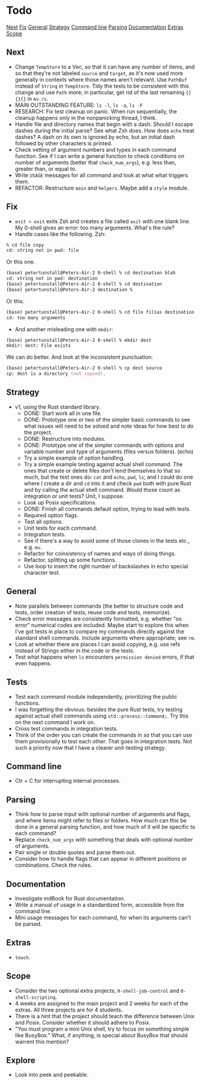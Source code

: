 # Todo

[Next](#next)
[Fix](#fix)
[General](#general)
[Strategy](#strategy)
[Command line](#command-line)
[Parsing](#parsing)
[Documentation](#documentation)
[Extras](#extras)
[Scope](#scope)

## Next

- Change `TempStore` to a Vec<String>, so that it can have any number of items, and so that they're not labeled `source` and `target`, as it's now used more generally in contexts where those names aren't relevant. Use `PathBuf` instead of `String` in `TempStore`. Tidy the tests to be consistent with this change and use `Path` more; in particular, get rid of the last remaining `{}{}{}` in `mv.rs`.
- MAIN OUTSTANDING FEATURE: `ls -l`, `ls -a`, `ls -F`
- RESEARCH: Fix test cleanup on panic. When run sequentially, the cleanup happens only in the nonpanicking thread, I think.
- Handle file and directory names that begin with a dash. Should I escape dashes during the initial parse? See what Zsh does. How does `echo` treat dashes? A dash on its own is ignored by echo, but an initial dash followed by other characters is printed.
- Check vetting of argument numbers and types in each command function. See if I can write a general function to check conditions on number of arguments (better that `check_num_args`), e.g. less than, greater than, or equal to.
- Write `USAGE` messages for all command and look at what what triggers them.
- REFACTOR: Restructure `main` and `helpers`. Maybe add a `style` module.

## Fix

- `exit > exit` exits Zsh and creates a file called `exit` with one blank line. My 0-shell gives an error: too many arguments. What's the rule?
- Handle cases like the following. Zsh:

```zsh
% cd file copy
cd: string not in pwd: file
```

Or this one.

```zsh
(base) petertunstall@Peters-Air-2 0-shell % cd destination blah
cd: string not in pwd: destination
(base) petertunstall@Peters-Air-2 0-shell % cd destination
(base) petertunstall@Peters-Air-2 destination %
```

Or this.

```zsh
(base) petertunstall@Peters-Air-2 0-shell % cd file filius destination
cd: too many arguments
```

- And another misleading one with `mkdir`:

```zsh
(base) petertunstall@Peters-Air-2 0-shell % mkdir dest
mkdir: dest: File exists
```

We can do better. And look at the inconsistent punctuation:

```zsh
(base) petertunstall@Peters-Air-2 0-shell % cp dest source
cp: dest is a directory (not copied).
```

## Strategy

- v1, using the Rust standard library.
  - DONE: Start work all in one file.
  - DONE: Prototype one or two of the simpler basic commands to see what issues will need to be solved and note ideas for how best to do the project.
  - DONE: Restructure into modules.
  - DONE: Prototype one of the simpler commands with options and variable number and type of arguments (files versus folders). (echo)
  - Try a simple example of option handling.
  - Try a simple example testing against actual shell command. The ones that create or delete files don't lend themselves to that so much, but the text ones do: `cat` and `echo`, `pwd`, `ls`; and I could do one where I create a dir and `cd` into it and check `pwd` both with pure Rust and by calling the actual shell command. Would those count as integration or unit tests? Unit, I suppose.
  - Look up Posix specifications.
  - DONE: Finish all commands default option, trying to lead with tests.
  - Required option flags.
  - Test all options.
  - Unit tests for each command.
  - Integration tests.
  - See if there's a way to avoid some of those clones in the tests etc., e.g. `mv`.
  - Refactor for coinsistency of names and ways of doing things.
  - Refactor, splitting up some functions.
  - Use loop to insert the right number of backslashes in echo special character test.

## General

- Note parallels between commands (the better to structure code and tests, order creation of tests, reuse code and tests, memorize).
- Check error messages are consistently formatted, e.g. whether "os error" numerical codes are included. Maybe start to explore this when I've got tests in place to compare my commands directly against the standard shell commands. Include arguments where appropriate; see `rm`.
- Look at whether there are places I can avoid copying, e.g. use refs instead of Strings either in the code or the tests.
- Test what happens when `ls` encounters `permission denied` errors, if that even happens.

## Tests

- Test each command module independently, prioritizing the public functions.
- I was forgetting the obvious: besides the pure Rust tests, try testing against actual shell commands using `std::process::Command;`. Try this on the next command I work on.
- Cross test commands in integration tests.
- Think of the order you can create the commands in so that you can use them provisionally to test each other. That goes in integration tests. Not such a priority now that I have a clearer unit-testing strategy.

## Command line

- Ctr + C for interrupting internal processes.

## Parsing

- Think how to parse input with optional number of arguments and flags, and where items might refer to files or folders. How much can this be done in a general parsing function, and how much of it will be specific to each command?
- Replace `check_num_args` with something that deals with optional number of arguments.
- Pair single or double quotes and parse them out.
- Consider how to handle flags that can appear in different positions or combinations. Check the rules.

## Documentation

- Investigate mdBook for Rust documentation.
- Write a manual of usage in a standardized form, accessible from the command line.
- Mini usage messages for each command, for when its arguments can't be parsed.

## Extras

- `touch`.

## Scope

- Consider the two optional extra projects, `0-shell-job-control` and `0-shell-scripting`.
- 4 weeks are assigned to the main project and 2 weeks for each of the extras. All three projects are for 4 students.
- There is a hint that the project should teach the difference between Unix and Posix. Consider whether it should adhere to Posix.
- "You must program a mini Unix shell, try to focus on something simple like BusyBox." What, if anything, is special about BusyBox that should warrent this mention?

## Explore

- Look into peek and peekable.
